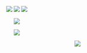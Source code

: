 <html>
  <body>
    <p align="center">
<img src="https://ukusyaoi.neocities.org/github/9teen.png"> <img src="https://ukusyaoi.neocities.org/github/shehim.png"> <img src="https://ukusyaoi.neocities.org/github/turkish.png">
       <p align="center">
<img src="https://ukusyaoi.neocities.org/github/fujodangboy.png">
<p align="center">
<img src="https://ukusyaoi.neocities.org/github/se%E3%81%A8rin.jpeg">
  <p align="center">
    </body>
</html>


　　　　　　　　　　　　　　　　　　　　　　　　　　　　　![](https://komarev.com/ghpvc/?username=ukusyaoi&color=acecee&label=My+Fans&base=500&abbreviated=true)
